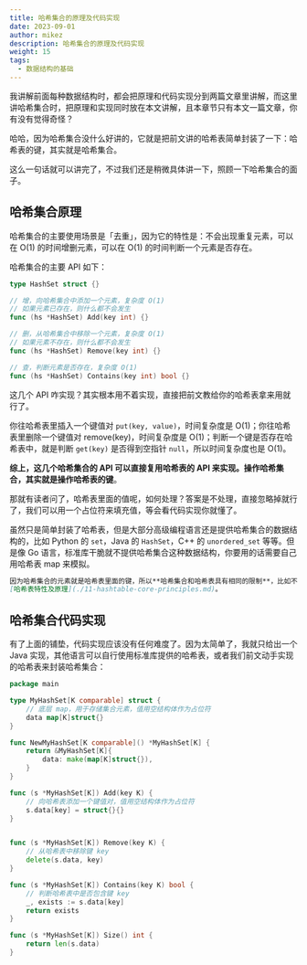 ```yaml
---
title: 哈希集合的原理及代码实现
date: 2023-09-01
author: mikez
description: 哈希集合的原理及代码实现
weight: 15
tags:
  - 数据结构的基础
---
```


我讲解前面每种数据结构时，都会把原理和代码实现分到两篇文章里讲解，而这里讲哈希集合时，把原理和实现同时放在本文讲解，且本章节只有本文一篇文章，你有没有觉得奇怪？

哈哈，因为哈希集合没什么好讲的，它就是把前文讲的哈希表简单封装了一下：哈希表的键，其实就是哈希集合。

这么一句话就可以讲完了，不过我们还是稍微具体讲一下，照顾一下哈希集合的面子。

## 哈希集合原理

哈希集合的主要使用场景是「去重」，因为它的特性是：不会出现重复元素，可以在 O(1) 的时间增删元素，可以在 O(1) 的时间判断一个元素是否存在。

哈希集合的主要 API 如下：

```go
type HashSet struct {}

// 增，向哈希集合中添加一个元素，复杂度 O(1)
// 如果元素已存在，则什么都不会发生
func (hs *HashSet) Add(key int) {}

// 删，从哈希集合中移除一个元素，复杂度 O(1)
// 如果元素不存在，则什么都不会发生
func (hs *HashSet) Remove(key int) {}

// 查，判断元素是否存在，复杂度 O(1)
func (hs *HashSet) Contains(key int) bool {}
```

这几个 API 咋实现？其实根本用不着实现，直接把前文教给你的哈希表拿来用就行了。

你往哈希表里插入一个键值对 `put(key, value)`，时间复杂度是 O(1)；你往哈希表里删除一个键值对 remove(key)，时间复杂度是 O(1)；判断一个键是否存在哈希表中，就是判断 `get(key)` 是否得到空指针 `null`，所以时间复杂度也是 O(1)。

**综上，这几个哈希集合的 API 可以直接复用哈希表的 API 来实现。操作哈希集合，其实就是操作哈希表的键**。

那就有读者问了，哈希表里面的值呢，如何处理？答案是不处理，直接忽略掉就行了，我们可以用一个占位符来填充值，等会看代码实现你就懂了。

虽然只是简单封装了哈希表，但是大部分高级编程语言还是提供哈希集合的数据结构的，比如 Python 的 `set`，Java 的 `HashSet`，C++ 的 `unordered_set` 等等。但是像 Go 语言，标准库干脆就不提供哈希集合这种数据结构，你要用的话需要自己用哈希表 map 来模拟。

```md
因为哈希集合的元素就是哈希表里面的键，所以**哈希集合和哈希表具有相同的限制**，比如不能依赖哈希集合的元素遍历顺序、哈希集合中的元素应该是不可变的等等，具体限制和原因可以回顾前文
[哈希表特性及原理](./11-hashtable-core-principles.md)。
```

## 哈希集合代码实现

有了上面的铺垫，代码实现应该没有任何难度了。因为太简单了，我就只给出一个 Java 实现，其他语言可以自行使用标准库提供的哈希表，或者我们前文动手实现的哈希表来封装哈希集合：

```go
package main

type MyHashSet[K comparable] struct {
	// 底层 map，用于存储集合元素，值用空结构体作为占位符
	data map[K]struct{}
}

func NewMyHashSet[K comparable]() *MyHashSet[K] {
	return &MyHashSet[K]{
		data: make(map[K]struct{}),
	}
}

func (s *MyHashSet[K]) Add(key K) {
	// 向哈希表添加一个键值对，值用空结构体作为占位符
	s.data[key] = struct{}{}
}


func (s *MyHashSet[K]) Remove(key K) {
	// 从哈希表中移除键 key
	delete(s.data, key)
}

func (s *MyHashSet[K]) Contains(key K) bool {
	// 判断哈希表中是否包含键 key
	_, exists := s.data[key]
	return exists
}

func (s *MyHashSet[K]) Size() int {
	return len(s.data)
}
```
